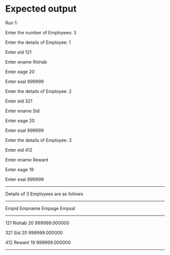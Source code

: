 # Expected output

Run 1:

Enter the number of Employees: 3


Enter the details of Employee: 1

Enter eid 121

Enter ename Rishab

Enter eage 20

Enter esal 999999


Enter the details of Employee: 2

Enter eid 321

Enter ename Sid

Enter eage 20

Enter esal 999999


Enter the details of Employee: 3

Enter eid 412

Enter ename Rewant

Enter eage 19

Enter esal 999999


************************************************

Details of 3 Employees are as follows

************************************************

Empid	Empname	Empage	Empsal

------------------------------------------------

121	Rishab	20	999999.000000

321	Sid	20	999999.000000

412	Rewant	19	999999.000000

------------------------------------------------
